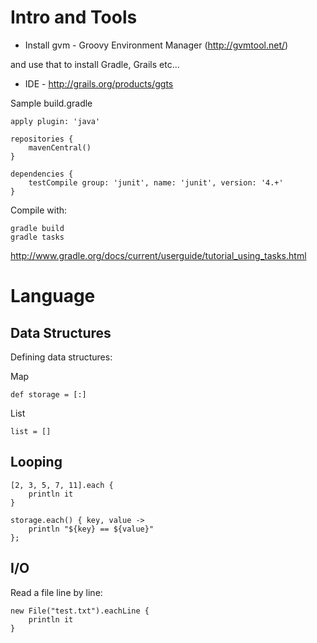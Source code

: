 Intro and Tools
===============

* Install gvm - Groovy Environment Manager (http://gvmtool.net/)

and use that to install Gradle, Grails etc...

* IDE - http://grails.org/products/ggts

Sample build.gradle

    apply plugin: 'java'

    repositories {
        mavenCentral()
    }
    
    dependencies {
        testCompile group: 'junit', name: 'junit', version: '4.+'
    }
  
Compile with:

    gradle build
    gradle tasks
    
http://www.gradle.org/docs/current/userguide/tutorial_using_tasks.html

Language
========

Data Structures
---------------

Defining data structures:

Map

    def storage = [:]
    
List

    list = []
    
Looping
-------

    [2, 3, 5, 7, 11].each { 
        println it 
    }
    
    storage.each() { key, value -> 
        println "${key} == ${value}" 
    };
    
I/O
---

Read a file line by line:

    new File("test.txt").eachLine { 
        println it 
    }

